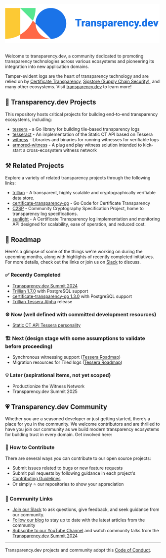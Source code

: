 <picture style="display: block; max-width: 100%">
  <source media="(prefers-color-scheme: dark)" srcset="../artwork/transparency-dev-dark.png">
  <source media="(prefers-color-scheme: light)" srcset="../artwork/transparency-dev-light.png">
  <img alt="Transparency.dev logo" src="../artwork/transparency-dev-light.png">
</picture>
<br/>

Welcome to transparency.dev, a community dedicated to promoting transparency technologies across various ecosystems and pioneering its integration into new application domains.

Tamper-evident logs are the heart of transparency technology and are relied on by [Certificate Transparency](https://certificate.transparency.dev/), [Sigstore (Supply Chain Security)](https://www.sigstore.dev/), and many other ecosystems. Visit [transparency.dev](https://transparency.dev/) to learn more!

## 🔨 Transparency.dev Projects

This repository hosts critical projects for building end-to-end transparency ecosystems, including:
- [tessera](https://github.com/transparency-dev/tessera) - a Go library for building tile-based transparency logs
- [tesseract](https://github.com/transparency-dev/tesseract) - An implementation of the Static CT API based on Tessera
- [witness](https://github.com/transparency-dev/witness) - Libraries and binaries for running witnesses for verifiable logs
- [armored-witness](https://github.com/transparency-dev/armored-witness) - A plug and play witness solution intended to kick-start a cross-ecosystem witness network

## ⚒️ Related Projects

Explore a variety of related transparency projects through the following links:

- [trillian](https://github.com/google/trillian) - A transparent, highly scalable and cryptographically verifiable data store.
- [certificate-transparency-go](https://github.com/google/certificate-transparency-go) - Go Code for Certificate Transparency
- [C2SP](https://github.com/C2SP/C2SP) - Community Cryptography Specification Project, home to transparency log specifications.
- [sunlight](https://github.com/FiloSottile/sunlight) - A Certificate Transparency log implementation and monitoring API designed for scalability, ease of operation, and reduced cost.

## 🌳 Roadmap

Here's a glimpse of some of the things we're working on during the upcoming months, along with highlights of recently completed initiatives.
For more details, check out the links or join us on [Slack](https://join.slack.com/t/transparency-dev/shared_invite/zt-27pkqo21d-okUFhur7YZ0rFoJVIOPznQ) to discuss. 

### ✅ Recently Completed

- [Transparency.dev Summit 2024](https://transparency.dev/summit2024/)
- [Trillian 1.7.0](https://github.com/google/trillian/releases/tag/v1.7.0) with PostgreSQL support
- [certificate-transparency-go 1.3.0](https://github.com/google/certificate-transparency-go/releases/tag/v1.3.0) with PostgreSQL support
- [Trillian Tessera Alpha](https://github.com/transparency-dev/trillian-tessera/issues/1) release

### ⚙️ Now (well defined with committed development resources)
- [Static CT API Tessera personality](https://github.com/transparency-dev/static-ct)

### 🏗️ Next (design stage with some assumptions to validate before proceeding)
- Synchronous witnessing support ([Tessera Roadmap](https://github.com/transparency-dev/trillian-tessera?tab=readme-ov-file#roadmap))
- Migration resources for Tiled logs ([Tessera Roadmap](https://github.com/transparency-dev/trillian-tessera?tab=readme-ov-file#roadmap))

### 💡 Later (aspirational items, not yet scoped)
- Productionize the Witness Network
- Transparency.dev Summit 2025

  
## 💗 Transparency.dev Community

Whether you are a seasoned developer or just getting started, there’s a place for you in the community. We welcome contributors and are thrilled to have you join our community as we build modern transparency ecosystems for building trust in every domain. Get involved here:

### 💝 How to Contribute

There are several ways you can contribute to our open source projects:
- Submit issues related to bugs or new feature requests
- Submit pull requests by following guidance in each project's [Contributing Guidelines](https://github.com/transparency-dev/trillian-tessera/blob/main/CONTRIBUTING.md)
- Or simply ⭐️ our repositories to show your appreciation

### 💞 Community Links 
- [Join our Slack](https://join.slack.com/t/transparency-dev/shared_invite/zt-27pkqo21d-okUFhur7YZ0rFoJVIOPznQ) to ask questions, give feedback, and seek guidance from our community.
- [Follow our blog](https://blog.transparency.dev/) to stay up to date with the latest articles from the community
- [Subscribe to our YouTube Channel](https://www.youtube.com/channel/UC_CUBXljwl-7tmYeOs-7ukQ) and watch community talks from the [Transparency.dev Summit 2024](https://transparency.dev/summit2024/)

----
Transparency.dev projects and community adopt this [Code of Conduct](../CODE_OF_CONDUCT.md).

